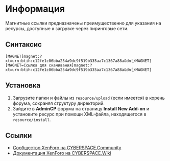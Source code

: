 # Информация

Магнитные ссылки предназначены преимущественно для указания на ресурсы, доступные к загрузке через пиринговые сети.

## Синтаксис

```
[MAGNET]magnet:?xt=urn:btih:c12fe1c06bba254a9dc9f519b335aa7c1367a88a&dn[/MAGNET]
[MAGNET=Ссылка для скачивания]magnet:?xt=urn:btih:c12fe1c06bba254a9dc9f519b335aa7c1367a88a&dn[/MAGNET]
```

## Установка

1. Загрузите папки и файлы из `resource/upload` (если имеется) в корень форума, сохраняя структуру директорий.
2. Зайдите в **AdminCP** форума на страницу **Install New Add-on** и установите ресурс при помощи XML-файла, находящегося в `resource/install`.

## Ссылки

- [Сообщество XenForo на CYBERSPACE.Community](//cyberspace.community/forums/30/)
- [Документация XenForo на CYBERSPACE.Wiki](//xenforo.cyberspace.wiki/)
